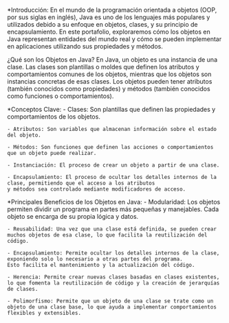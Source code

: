*Introducción:
 En el mundo de la programación orientada a objetos (OOP, por sus siglas en inglés),
 Java es uno de los lenguajes más populares y utilizados debido a su enfoque en objetos, clases, y su principio de encapsulamiento.
 En este portafolio, exploraremos cómo los objetos en Java representan entidades del mundo real y cómo se pueden implementar en aplicaciones utilizando sus propiedades
 y métodos.

¿Qué son los Objetos en Java?
 En Java, un objeto es una instancia de una clase. Las clases son plantillas o moldes que definen los atributos y comportamientos comunes de los objetos,
 mientras que los objetos son instancias concretas de esas clases.
 Los objetos pueden tener atributos (también conocidos como propiedades) y métodos (también conocidos como funciones o comportamientos).

*Conceptos Clave:
	- Clases: Son plantillas que definen las propiedades y comportamientos de los objetos.

	- Atributos: Son variables que almacenan información sobre el estado del objeto.

	- Métodos: Son funciones que definen las acciones o comportamientos que un objeto puede realizar.

	- Instanciación: El proceso de crear un objeto a partir de una clase.

	- Encapsulamiento: El proceso de ocultar los detalles internos de la clase, permitiendo que el acceso a los atributos
	y métodos sea controlado mediante modificadores de acceso.
*Principales Beneficios de los Objetos en Java:
	- Modularidad: Los objetos permiten dividir un programa en partes más pequeñas y manejables. Cada objeto se encarga de su propia lógica y datos.

	- Reusabilidad: Una vez que una clase está definida, se pueden crear muchos objetos de esa clase, lo que facilita la reutilización del código.

	- Encapsulamiento: Permite ocultar los detalles internos de la clase, exponiendo solo lo necesario a otras partes del programa.
	Esto facilita el mantenimiento y la actualización del código.

	- Herencia: Permite crear nuevas clases basadas en clases existentes, lo que fomenta la reutilización de código y la creación de jerarquías de clases.

	- Polimorfismo: Permite que un objeto de una clase se trate como un objeto de una clase base, lo que ayuda a implementar comportamientos flexibles y extensibles.

